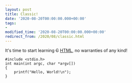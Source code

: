 ```yaml
---
layout: post
title: Classic!
date: '2020-08-20T00:00:00.000+00:00'
tags:
- 
modified_time: '2020-08-20T00:00:00.000+00:00'
redirect_from: /2020/08/classic.html
---
```


It's time to start learning <span style="text-decoration: line-through;">C</span> <a href="">HTML</a>, no warranties of any kind!

    #include <stdio.h>
    int main(int argc, char *argv[])
    {
        printf("Hello, World!\n");
    }
